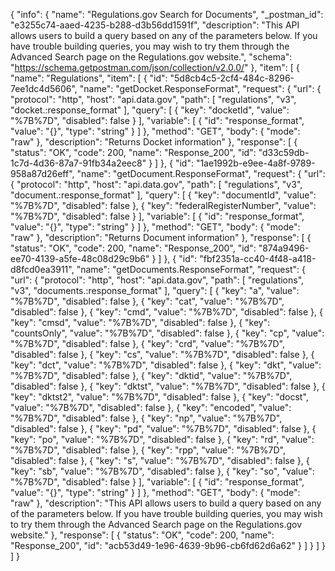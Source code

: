 {
  "info": {
    "name": "Regulations.gov Search for Documents",
    "_postman_id": "e3255c74-aaed-4235-b288-d3b56dd1591f",
    "description": "This API allows users to build a query based on any of the parameters below.  If you have trouble building queries, you may wish to try them through the Advanced Search page on the Regulations.gov website.",
    "schema": "https://schema.getpostman.com/json/collection/v2.0.0/"
  },
  "item": [
    {
      "name": "Regulations",
      "item": [
        {
          "id": "5d8cb4c5-2cf4-484c-8296-7ee1dc4d5606",
          "name": "getDocket.ResponseFormat",
          "request": {
            "url": {
              "protocol": "http",
              "host": "api.data.gov",
              "path": [
                "regulations",
                "v3",
                "docket.:response_format"
              ],
              "query": [
                {
                  "key": "docketId",
                  "value": "%7B%7D",
                  "disabled": false
                }
              ],
              "variable": [
                {
                  "id": "response_format",
                  "value": "{}",
                  "type": "string"
                }
              ]
            },
            "method": "GET",
            "body": {
              "mode": "raw"
            },
            "description": "Returns Docket information"
          },
          "response": [
            {
              "status": "OK",
              "code": 200,
              "name": "Response_200",
              "id": "d33c59db-1c7d-4d36-87a7-91fb34a2eec8"
            }
          ]
        },
        {
          "id": "1ae1992b-e9ee-4a8f-9789-958a87d26eff",
          "name": "getDocument.ResponseFormat",
          "request": {
            "url": {
              "protocol": "http",
              "host": "api.data.gov",
              "path": [
                "regulations",
                "v3",
                "document.:response_format"
              ],
              "query": [
                {
                  "key": "documentId",
                  "value": "%7B%7D",
                  "disabled": false
                },
                {
                  "key": "federalRegisterNumber",
                  "value": "%7B%7D",
                  "disabled": false
                }
              ],
              "variable": [
                {
                  "id": "response_format",
                  "value": "{}",
                  "type": "string"
                }
              ]
            },
            "method": "GET",
            "body": {
              "mode": "raw"
            },
            "description": "Returns Document information"
          },
          "response": [
            {
              "status": "OK",
              "code": 200,
              "name": "Response_200",
              "id": "874a9496-ee70-4139-a5fe-48c08d29c9b6"
            }
          ]
        },
        {
          "id": "fbf2351a-cc40-4f48-a418-d8fcd0ea3911",
          "name": "getDocuments.ResponseFormat",
          "request": {
            "url": {
              "protocol": "http",
              "host": "api.data.gov",
              "path": [
                "regulations",
                "v3",
                "documents.:response_format"
              ],
              "query": [
                {
                  "key": "a",
                  "value": "%7B%7D",
                  "disabled": false
                },
                {
                  "key": "cat",
                  "value": "%7B%7D",
                  "disabled": false
                },
                {
                  "key": "cmd",
                  "value": "%7B%7D",
                  "disabled": false
                },
                {
                  "key": "cmsd",
                  "value": "%7B%7D",
                  "disabled": false
                },
                {
                  "key": "countsOnly",
                  "value": "%7B%7D",
                  "disabled": false
                },
                {
                  "key": "cp",
                  "value": "%7B%7D",
                  "disabled": false
                },
                {
                  "key": "crd",
                  "value": "%7B%7D",
                  "disabled": false
                },
                {
                  "key": "cs",
                  "value": "%7B%7D",
                  "disabled": false
                },
                {
                  "key": "dct",
                  "value": "%7B%7D",
                  "disabled": false
                },
                {
                  "key": "dkt",
                  "value": "%7B%7D",
                  "disabled": false
                },
                {
                  "key": "dktid",
                  "value": "%7B%7D",
                  "disabled": false
                },
                {
                  "key": "dktst",
                  "value": "%7B%7D",
                  "disabled": false
                },
                {
                  "key": "dktst2",
                  "value": "%7B%7D",
                  "disabled": false
                },
                {
                  "key": "docst",
                  "value": "%7B%7D",
                  "disabled": false
                },
                {
                  "key": "encoded",
                  "value": "%7B%7D",
                  "disabled": false
                },
                {
                  "key": "np",
                  "value": "%7B%7D",
                  "disabled": false
                },
                {
                  "key": "pd",
                  "value": "%7B%7D",
                  "disabled": false
                },
                {
                  "key": "po",
                  "value": "%7B%7D",
                  "disabled": false
                },
                {
                  "key": "rd",
                  "value": "%7B%7D",
                  "disabled": false
                },
                {
                  "key": "rpp",
                  "value": "%7B%7D",
                  "disabled": false
                },
                {
                  "key": "s",
                  "value": "%7B%7D",
                  "disabled": false
                },
                {
                  "key": "sb",
                  "value": "%7B%7D",
                  "disabled": false
                },
                {
                  "key": "so",
                  "value": "%7B%7D",
                  "disabled": false
                }
              ],
              "variable": [
                {
                  "id": "response_format",
                  "value": "{}",
                  "type": "string"
                }
              ]
            },
            "method": "GET",
            "body": {
              "mode": "raw"
            },
            "description": "This API allows users to build a query based on any of the parameters below.  If you have trouble building queries, you may wish to try them through the Advanced Search page on the Regulations.gov website."
          },
          "response": [
            {
              "status": "OK",
              "code": 200,
              "name": "Response_200",
              "id": "acb53d49-1e96-4639-9b96-cb6fd62d6a62"
            }
          ]
        }
      ]
    }
  ]
}